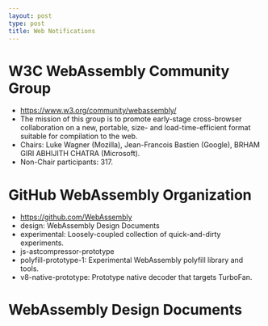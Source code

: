```yaml
---
layout: post
type: post
title: Web Notifications
---
```


# W3C WebAssembly Community Group

* https://www.w3.org/community/webassembly/
* The mission of this group is to promote early-stage cross-browser collaboration on a new, portable, size- and load-time-efficient format suitable for compilation to the web.
* Chairs: Luke Wagner (Mozilla), Jean-Francois Bastien (Google), BRHAM GIRI ABHIJITH CHATRA (Microsoft).
* Non-Chair participants: 317.


# GitHub WebAssembly Organization

* https://github.com/WebAssembly
* design: WebAssembly Design Documents
* experimental: Loosely-coupled collection of quick-and-dirty experiments.
* js-astcompressor-prototype
* polyfill-prototype-1: Experimental WebAssembly polyfill library and tools.
* v8-native-prototype: Prototype native decoder that targets TurboFan.


# WebAssembly Design Documents